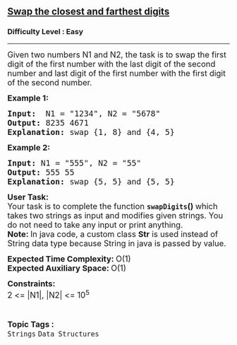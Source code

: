 <h2><a href="https://practice.geeksforgeeks.org/problems/swap-the-closest-and-farthest-digits1654/1?page=5&difficulty[]=0&status[]=unsolved&category[]=Strings&sortBy=submissions">Swap the closest and farthest digits</a></h2><h3>Difficulty Level : Easy</h3><hr><div class="problems_problem_content__Xm_eO"><p><span style="font-size:18px">Given two numbers N1 and N2, the task is to swap the first digit of the first number with the last digit of the second number and last digit of the first number with the first digit of the second number.</span></p>

<p><span style="font-size:18px"><strong>Example 1:</strong></span></p>

<pre><span style="font-size:18px"><strong>Input:</strong>  N1 = "1234", N2 = "5678" 
<strong>Output:</strong> 8235 4671
<strong>Explanation:</strong> swap {1, 8} and {4, 5}</span></pre>

<p><span style="font-size:18px"><strong>Example 2:</strong></span></p>

<pre><span style="font-size:18px"><strong>Input:</strong> N1 = "555", N2 = "55"
<strong>Output:</strong> 555 55
<strong>Explanation:</strong> swap {5, 5} and {5, 5}</span></pre>

<p><span style="font-size:18px"><strong>User Task:</strong><br>
Your task is to complete the function <code><strong>swapDigits</strong></code><strong>()&nbsp;</strong>which takes two strings as input and modifies given strings. You do not need to take any input or print anything.<br>
<strong>Note:&nbsp;</strong>In java code, a custom class <strong>Str</strong>&nbsp;is used instead of String data type because String in java is passed by value.</span></p>

<p><span style="font-size:18px"><strong>Expected Time Complexity:&nbsp;</strong>O(1)<br>
<strong>Expected Auxiliary Space:&nbsp;</strong>O(1)</span></p>

<p><span style="font-size:18px"><strong>Constraints:</strong><br>
2 &lt;= |N1|, |N2| &lt;= 10<sup>5</sup></span></p>
</div><br><p><span style=font-size:18px><strong>Topic Tags : </strong><br><code>Strings</code>&nbsp;<code>Data Structures</code>&nbsp;